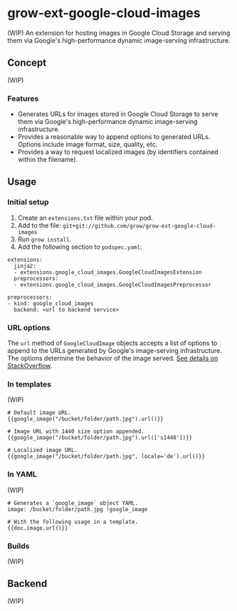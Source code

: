 # grow-ext-google-cloud-images

(WIP) An extension for hosting images in Google Cloud Storage and serving them via
Google's high-performance dynamic image-serving infrastructure.

## Concept

(WIP)

### Features

- Generates URLs for images stored in Google Cloud Storage to serve them via
  Google's high-performance dynamic image-serving infrastructure.
- Provides a reasonable way to append options to generated URLs. Options
  include image format, size, quality, etc.
- Provides a way to request localized images (by identifiers contained within
  the filename).

## Usage

### Initial setup

1. Create an `extensions.txt` file within your pod.
1. Add to the file: `git+git://github.com/grow/grow-ext-google-cloud-images`
1. Run `grow install`.
1. Add the following section to `podspec.yaml`:

```
extensions:
  jinja2:
  - extensions.google_cloud_images.GoogleCloudImagesExtension
  preprocessors:
  - extensions.google_cloud_images.GoogleCloudImagesPreprocessor

preprocessors:
- kind: google_cloud_images
  backend: <url to backend service>
```

### URL options

The `url` method of `GoogleCloudImage` objects accepts a list of options to
append to the URLs generated by Google's image-serving infrastructure. The
options determine the behavior of the image served. [See details on
StackOverflow](https://stackoverflow.com/q/25148567).

### In templates

(WIP)

```
# Default image URL.
{{google_image("/bucket/folder/path.jpg").url()}}

# Image URL with 1440 size option appended.
{{google_image("/bucket/folder/path.jpg").url(['s1440'])}}

# Localized image URL.
{{google_image("/bucket/folder/path.jpg", locale='de').url()}}
```

### In YAML

(WIP)

```
# Generates a `google_image` object YAML.
image: /bucket/folder/path.jpg !google_image 

# With the following usage in a template.
{{doc.image.url()}}
```

### Builds

(WIP)

## Backend

(WIP)
